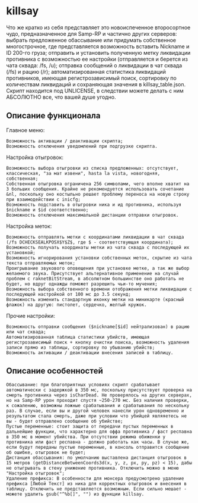 # killsay
Что же кратко из себя представляет это новоиспеченное второсортное чудо, предназначенное для Samp-RP и частично других серверов: выбрать предложенное обассывание или придумать собственное многострочное, где представляется возможность вставить Nickname и ID 200-го груза; отправить и установить полученную метку ликвидации противника с возможностью ее настройки (отправляется и берется из чата сквада: /fs, /u); отправка сообщений о ликвидации в чат сквада (/fs) и рацию (/r); автоматизированная статистика ликвидаций противников, имеющая регистрозависимый поиск, сортировку по количествам ликвидаций и сохраняющая значения в killsay_table.json. Скрипт находится под UNLICENSE, в следствии можете делать с ним АБСОЛЮТНО все, что вашей душе угодно.
## Описание функционала
Главное меню:

    Возможность активации / деактивации скрипта;
    Возможность отключения уведомлений при подгрузке скрипта.

Настройка отыгровок:

    Возможность выбора отыгровки из списка предложенных: отсутствует, классическая, "за мат извени", hasta la vista, новогодняя, собственная;
    Собственная отыгровка ограничена 256 символами, чего вполне хватит на 3 больших сообщения. Крайне не рекомендуется использовать сочетание &nl, поскольку оно костыльно решает проблему переноса на новую строку при взаимодействии с inicfg;
    Возможность подставить в отыгровки ника и ид противника, используя $nickname и $id соответственно;
    Возможность отключения максимальной дистанции отправки отыгровок.

Настройка меток:

    Возможность отправлять метки с координатами ликвидации в чат сквада (/fs DCHECKSEALKPOSX$Y$Z$, где $ - соответствующая координата);
    Возможность получать координаты метки из чата сквада с последующей их установкой;
    Возможность игнорирования установки собственных меток, скрытие из чата текста отправляемых меток;
    Проигрывание звукового оповещения при установке метке, а так же выбор желаемого звука. Присутствует альтернативное применение на случай проблем с raknetBitStream, в абсолютном большинстве оно работать не будет, но вдруг однажды поможет разрешить чьи-то мучения;
    Возможность выбора собственного времени отображения метки ликвидации с последующей настройкой от 100 мс до 3.5 секунд;
    Возможность изменить стандартную иконку метки на миникарте (красный флажок) на другую: пистолет, сердечко, желтый кружок.

Прочие настройки:

    Возможность отправки сообщения ($nickname[$id] нейтрализован) в рацию или чат сквада;
    Автоматизированная таблица статистики убийств, имеющая регистрозависимый поиск + кнопку очистки поиска, возможность удаления записи прямо из таблицы, сортировку по убыванию убийств;
    Возможность активации / деактивации внесения записей в таблицу.
## Описание особенностей

    Обассывание: при благоприятных условиях скрипт срабатывает автоматически с задержкой в 350 мс, поскольку присутствует проверка на смерть противника через isCharDead. Не проверялось на других серверах, но на Samp-RP урон проходит спустя ~250-270 мс. Без наличия проверки, к сожалению, возможны ложные срабатывания и срабатывания по нескольку раз. В случае, если вы и другой человек нанесли урон одновременно и результатом стала смерть, даже при условии что убийцей являяетесь не вы - будет отправлено сообщение об убийстве;
    Пустые переменные: стоит защита от передачи пустых переменных в дальнейшие функции, что характерно для оффа противника / фаст респавна в 350 мс в момент убийства. При отсутствии режима обиженки у противника или фаст респавна - должно работать как часы. В случае же, если будут переданы пустые переменные, в консоль отправится сообщение об ошибке, отыгровок не будет;
    Дистанция обассывания: по умолчанию выставлена дистанция отыгровок в 15 метров (getDistanceBetweenCoords3d(x, y, z, px, py, pz) < 15), дабы не отыгрывать в стену унижение противника. Отключить можно в меню "Настройка отыгровок";
    Удаление префикса: В особенности для монсера предусмотрено удаление префикса [Любой Текст] из ника для корректных отыгровок и внесения в таблицу. Отключить не представляется возможным. Если сильно мешает - можете удалить gsub("^%b[]", "") из функции killsay.
